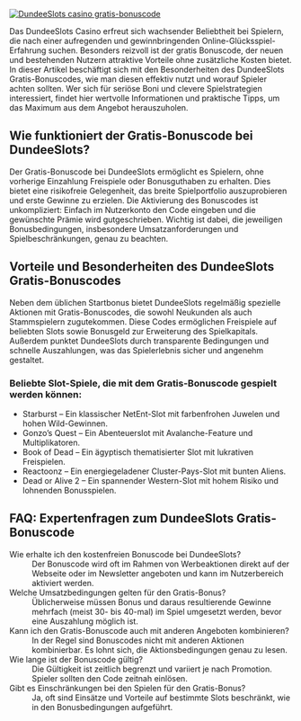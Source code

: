 [![DundeeSlots casino gratis-bonuscode](https://123-caf.pages.dev/gitsignup.png)](https://vrmoo.ru/Bt82HjjY)

<div>     <p>Das DundeeSlots Casino erfreut sich wachsender Beliebtheit bei Spielern, die nach einer aufregenden und gewinnbringenden Online-Glücksspiel-Erfahrung suchen. Besonders reizvoll ist der gratis Bonuscode, der neuen und bestehenden Nutzern attraktive Vorteile ohne zusätzliche Kosten bietet. In dieser Artikel beschäftigt sich mit den Besonderheiten des DundeeSlots Gratis-Bonuscodes, wie man diesen effektiv nutzt und worauf Spieler achten sollten. Wer sich für seriöse Boni und clevere Spielstrategien interessiert, findet hier wertvolle Informationen und praktische Tipps, um das Maximum aus dem Angebot herauszuholen.</p>      <h2>Wie funktioniert der Gratis-Bonuscode bei DundeeSlots?</h2>     <p>Der Gratis-Bonuscode bei DundeeSlots ermöglicht es Spielern, ohne vorherige Einzahlung Freispiele oder Bonusguthaben zu erhalten. Dies bietet eine risikofreie Gelegenheit, das breite Spielportfolio auszuprobieren und erste Gewinne zu erzielen. Die Aktivierung des Bonuscodes ist unkompliziert: Einfach im Nutzerkonto den Code eingeben und die gewünschte Prämie wird gutgeschrieben. Wichtig ist dabei, die jeweiligen Bonusbedingungen, insbesondere Umsatzanforderungen und Spielbeschränkungen, genau zu beachten.</p>      <h2>Vorteile und Besonderheiten des DundeeSlots Gratis-Bonuscodes</h2>     <p>Neben dem üblichen Startbonus bietet DundeeSlots regelmäßig spezielle Aktionen mit Gratis-Bonuscodes, die sowohl Neukunden als auch Stammspielern zugutekommen. Diese Codes ermöglichen Freispiele auf beliebten Slots sowie Bonusgeld zur Erweiterung des Spielkapitals. Außerdem punktet DundeeSlots durch transparente Bedingungen und schnelle Auszahlungen, was das Spielerlebnis sicher und angenehm gestaltet.</p>      <h3>Beliebte Slot-Spiele, die mit dem Gratis-Bonuscode gespielt werden können:</h3>     <ul>       <li>Starburst – Ein klassischer NetEnt-Slot mit farbenfrohen Juwelen und hohen Wild-Gewinnen.</li>       <li>Gonzo’s Quest – Ein Abenteuerslot mit Avalanche-Feature und Multiplikatoren.</li>       <li>Book of Dead – Ein ägyptisch thematisierter Slot mit lukrativen Freispielen.</li>       <li>Reactoonz – Ein energiegeladener Cluster-Pays-Slot mit bunten Aliens.</li>       <li>Dead or Alive 2 – Ein spannender Western-Slot mit hohem Risiko und lohnenden Bonusspielen.</li>     </ul>      <h2>FAQ: Expertenfragen zum DundeeSlots Gratis-Bonuscode</h2>     <dl>       <dt>Wie erhalte ich den kostenfreien Bonuscode bei DundeeSlots?</dt>       <dd>Der Bonuscode wird oft im Rahmen von Werbeaktionen direkt auf der Webseite oder im Newsletter angeboten und kann im Nutzerbereich aktiviert werden.</dd>        <dt>Welche Umsatzbedingungen gelten für den Gratis-Bonus?</dt>       <dd>Üblicherweise müssen Bonus und daraus resultierende Gewinne mehrfach (meist 30- bis 40-mal) im Spiel umgesetzt werden, bevor eine Auszahlung möglich ist.</dd>        <dt>Kann ich den Gratis-Bonuscode auch mit anderen Angeboten kombinieren?</dt>       <dd>In der Regel sind Bonuscodes nicht mit anderen Aktionen kombinierbar. Es lohnt sich, die Aktionsbedingungen genau zu lesen.</dd>        <dt>Wie lange ist der Bonuscode gültig?</dt>       <dd>Die Gültigkeit ist zeitlich begrenzt und variiert je nach Promotion. Spieler sollten den Code zeitnah einlösen.</dd>        <dt>Gibt es Einschränkungen bei den Spielen für den Gratis-Bonus?</dt>       <dd>Ja, oft sind Einsätze und Vorteile auf bestimmte Slots beschränkt, wie in den Bonusbedingungen aufgeführt.</dd>     </dl>   </div>